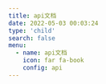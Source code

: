 ```yaml
---
title: api文档
date: 2022-05-03 00:03:24
type: 'child'
search: false
menu:
  - name: api文档
    icon: far fa-book
    config: api
---
```


